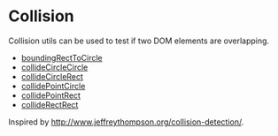 # Collision

Collision utils can be used to test if two DOM elements are overlapping.

- [boundingRectToCircle](./boundingRectToCircle.html)
- [collideCircleCircle](./collideCircleCircle.html)
- [collideCircleRect](./collideCircleRect.html)
- [collidePointCircle](./collidePointCircle.html)
- [collidePointRect](./collidePointRect.html)
- [collideRectRect](./collideRectRect.html)

Inspired by http://www.jeffreythompson.org/collision-detection/.
